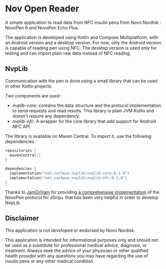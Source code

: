 # Nov Open Reader

A simple application to read data from NFC insulin pens from Novo Nordisk : NovoPen 6 and NovoPen Echo Plus.

The application is developed using Kotlin and Compose Multiplatform, with an Android version and a
desktop version. For now, only the Android version is capable of reading pen using NFC. The desktop
version is used only for testing and can import plain raw data instead of NFC reading.

## NvpLib

Communication with the pen is done using a small library that can be used in other Kotlin projects.

Two components are used :
- *nvplib-core*: contains the data structure and the protocol implementation to send requests and read
  results. This library is plain JVM Kotlin and doesn't require any dependency.
- *nvplib-nfc*: A wrapper for the core library that add support for Android NFC API.

The library is available on Maven Central. To import it, use the following dependencies :
```kotlin
repositories {
  mavenCentral()
}

dependencies {
  implementation("net.cacheux.nvplib:nvplib-core:0.1.0")
  implementation("net.cacheux.nvplib:nvplib-nfc:0.1.0")    
}
```

Thanks to [JamOrHam](https://github.com/jamorham) for providing 
[a comprehensive implementation](https://github.com/NightscoutFoundation/xDrip/tree/master/app/src/main/java/com/eveningoutpost/dexdrip/insulin/opennov)
of the NovoPen protocol for xDrip+ that has been very helpful in order to develop NvpLib.

## Disclaimer

This application is not developed or endorsed by Novo Nordisk.

This application is intended for informational purposes only and should not be used as a substitute
for professional medical advice, diagnosis, or treatment. Always seek the advice of your physician
or other qualified health provider with any questions you may have regarding the use of insulin pens
or any other medical condition.
